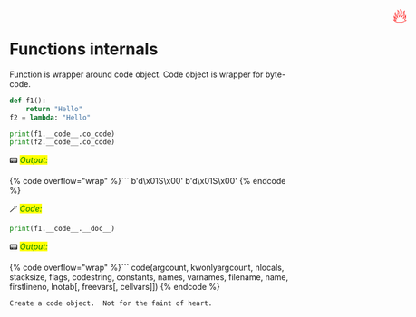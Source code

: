 # Functions internals

<span title="Advanced topic" style="position: absolute; top: 25px; right: 30px; font-size: 250%; color:red">🔥</span>

Function is wrapper around code object. Code object is wrapper for byte-code.


```python
def f1():
    return "Hello"
f2 = lambda: "Hello"

print(f1.__code__.co_code)
print(f2.__code__.co_code)
```

📟 _<mark style="color:green;">Output:</mark>_

{% code overflow="wrap" %}```
b'd\x01S\x00'
b'd\x01S\x00'
{% endcode %}




🪄 _<mark style="color:green;">Code:</mark>_

```python
print(f1.__code__.__doc__)
```

📟 _<mark style="color:green;">Output:</mark>_

{% code overflow="wrap" %}```
code(argcount, kwonlyargcount, nlocals, stacksize, flags, codestring,
      constants, names, varnames, filename, name, firstlineno,
      lnotab[, freevars[, cellvars]])
{% endcode %}

    
    Create a code object.  Not for the faint of heart.